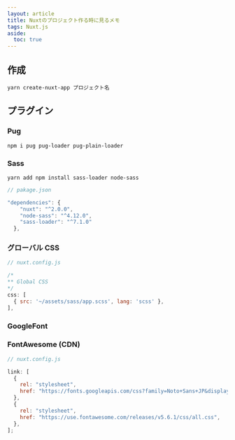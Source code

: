 ```yaml
---
layout: article
title: Nuxtのプロジェクト作る時に見るメモ
tags: Nuxt.js
aside:
  toc: true
---
```


## 作成

```
yarn create-nuxt-app プロジェクト名
```

## プラグイン

### Pug

```:terminal
npm i pug pug-loader pug-plain-loader
```

### Sass

```:terminal
yarn add npm install sass-loader node-sass
```

```js
// pakage.json

"dependencies": {
    "nuxt": "^2.0.0",
    "node-sass": "^4.12.0",
    "sass-loader": "^7.1.0"
  },

```

### グローバル CSS

```js
// nuxt.config.js

/*
** Global CSS
*/
css: [
  { src: '~/assets/sass/app.scss', lang: 'scss' },
],
```

### GoogleFont

### FontAwesome (CDN)

```js
// nuxt.config.js

link: [
  {
    rel: "stylesheet",
    href: "https://fonts.googleapis.com/css?family=Noto+Sans+JP&display=swap",
  },
  {
    rel: "stylesheet",
    href: "https://use.fontawesome.com/releases/v5.6.1/css/all.css",
  },
];
```

